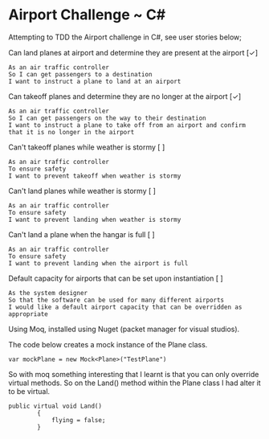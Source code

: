 ﻿# Airport Challenge ~ C#

Attempting to TDD the Airport challenge in C#, see user stories below;

Can land planes at airport and determine they are present at the airport [✓]
```
As an air traffic controller 
So I can get passengers to a destination 
I want to instruct a plane to land at an airport
```

Can takeoff planes and determine they are no longer at the airport [✓]
```
As an air traffic controller 
So I can get passengers on the way to their destination 
I want to instruct a plane to take off from an airport and confirm that it is no longer in the airport
```

Can't takeoff planes while weather is stormy [ ]
```
As an air traffic controller 
To ensure safety 
I want to prevent takeoff when weather is stormy 
```

Can't land planes while weather is stormy [ ]
```
As an air traffic controller 
To ensure safety 
I want to prevent landing when weather is stormy 
```

Can't land a plane when the hangar is full [ ]
```
As an air traffic controller 
To ensure safety 
I want to prevent landing when the airport is full 
```

Default capacity for airports that can be set upon instantiation [ ]
```
As the system designer
So that the software can be used for many different airports
I would like a default airport capacity that can be overridden as appropriate
```

Using Moq, installed using Nuget (packet manager for visual studios). 


The code below creates a mock instance of the Plane class. 
```
var mockPlane = new Mock<Plane>("TestPlane")
```

So with moq something interesting that I learnt is that you can only override virtual methods. So on the Land() method within the Plane class
I had alter it to be virtual. 

```
public virtual void Land()
        {
            flying = false;
        }
```
